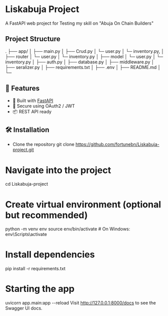 # Liskabuja Project

A FastAPI web project for Testing my skill on "Abuja On Chain Builders"

##  Project Structure

.
├── app/
│ ├── main.py
│ ├── Crud.py
    │ └─ user.py
    │ └─ inventory.py,
│ ├── router
    │ └─ user.py
    │ └─ inventory.py
│ ├── model
    │ └─ user.py
    │ └─ inventory.py
│ ├──  auth.py
│ ├── database.py
│ ├──  middleware.py
│ ├── seralizer.py
│ ├── requirements.txt
│ ├──  .env
│ ├── README.md
│ └─
## 🔧 Features

- 🚀 Built with [FastAPI](https://fastapi.tiangolo.com/)
- 🔐 Secure using OAuth2 / JWT 
- 📦 REST API ready

## 🛠️ Installation

-  Clone the repository
git clone https://github.com/fortunebn/Liskabuja-project.git

# Navigate into the project
cd Liskabuja-project

# Create virtual environment (optional but recommended)
python -m venv env
source env/bin/activate  # On Windows: env\Scripts\activate


# Install dependencies
pip install -r requirements.txt


# Starting the app
uvicorn app.main:app --reload
Visit http://127.0.0.1:8000/docs to see the Swagger UI docs.
